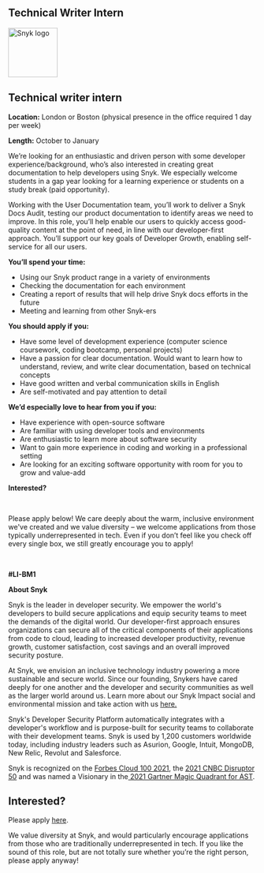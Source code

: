 Technical Writer Intern
---

<img src="https://res.cloudinary.com/snyk/image/upload/v1537345894/press-kit/brand/logo-black.png" width="100" alt="Snyk logo" />

<h2><strong>Technical writer intern</strong></h2>
<p><strong>Location:</strong><span style="font-weight: 400;"> London or Boston (physical presence in the office required 1 day per week)</span></p>
<p><strong>Length:</strong><span style="font-weight: 400;"> October to January&nbsp;</span></p>
<p><span style="font-weight: 400;">We’re looking for an enthusiastic and driven person with some developer experience/background, who’s also interested in creating great documentation to help developers using Snyk. We especially welcome students in a gap year looking for a learning experience or students on a study break (paid opportunity).</span></p>
<p><span style="font-weight: 400;">Working with the User Documentation team, you’ll work to deliver a Snyk Docs Audit, testing our product documentation to identify areas we need to improve. In this role, you’ll help enable our users to quickly access good-quality content at the point of need, in line with our developer-first approach. You’ll support our key goals of Developer Growth, enabling self-service for all our users.&nbsp;</span></p>
<p><strong>You’ll spend your time:</strong></p>
<ul>
<li style="font-weight: 400;"><span style="font-weight: 400;">Using our Snyk product range in a variety of environments</span></li>
<li style="font-weight: 400;"><span style="font-weight: 400;">Checking the documentation for each environment</span></li>
<li style="font-weight: 400;"><span style="font-weight: 400;">Creating a report of results that will help drive Snyk docs efforts in the future</span></li>
<li style="font-weight: 400;"><span style="font-weight: 400;">Meeting and learning from other Snyk-ers&nbsp;</span></li>
</ul>
<p><strong>You should apply if you:</strong></p>
<ul>
<li style="font-weight: 400;"><span style="font-weight: 400;">Have some level of development experience (computer science coursework, coding bootcamp, personal projects)</span></li>
<li style="font-weight: 400;"><span style="font-weight: 400;">Have a passion for clear documentation. Would want to learn how to understand, review, and write clear documentation, based on technical concepts</span></li>
<li style="font-weight: 400;"><span style="font-weight: 400;">Have good written and verbal communication skills in English</span></li>
<li style="font-weight: 400;"><span style="font-weight: 400;">Are self-motivated and pay attention to detail</span></li>
</ul>
<p><strong>We’d especially love to hear from you if you:</strong></p>
<ul>
<li style="font-weight: 400;"><span style="font-weight: 400;">Have experience with open-source software</span></li>
<li style="font-weight: 400;"><span style="font-weight: 400;">Are familiar with using developer tools and environments</span></li>
<li style="font-weight: 400;"><span style="font-weight: 400;">Are enthusiastic to learn more about software security</span></li>
<li style="font-weight: 400;"><span style="font-weight: 400;">Want to gain more experience in coding and working in a professional setting</span></li>
<li style="font-weight: 400;"><span style="font-weight: 400;">Are looking for an exciting software opportunity with room for you to grow and value-add</span></li>
</ul>
<p><strong>Interested?</strong></p>
<p>&nbsp;</p>
<p><span style="font-weight: 400;">Please apply below! We care deeply about the warm, inclusive environment we've created and we value diversity – we welcome applications from those typically underrepresented in tech. Even if you don’t feel like you check off every single box, we still greatly encourage you to apply!</span></p>
<p>&nbsp;</p>
<p><span style="font-weight: 400;"><strong>#LI-BM1 </strong></span></p><div class="content-conclusion"><p><strong>About Snyk</strong></p>
<p><span style="font-weight: 400;">Snyk is the leader in developer security. We empower the world's developers to build secure applications and equip security teams to meet the demands of the digital world. Our developer-first approach ensures organizations can secure all of the critical components of their applications from code to cloud, leading to increased developer productivity, revenue growth, customer satisfaction, cost savings and an overall improved security posture.&nbsp;</span></p>
<p><span style="font-weight: 400;">At Snyk, we envision an inclusive technology industry powering a more sustainable and secure world.</span> <span style="font-weight: 400;">Since our founding, Snykers have cared deeply for one another and the developer and security communities as well as the larger world around us. Learn more about our Snyk Impact social and environmental mission and take action with us </span><a href="https://snyk.io/about/snyk-impact/"><span style="font-weight: 400;">here.</span></a></p>
<p><span style="font-weight: 400;">Snyk's Developer Security Platform automatically integrates with a developer's workflow and is purpose-built for security teams to collaborate with their development teams. Snyk is used by 1,200 customers worldwide today, including industry leaders such as Asurion, Google, Intuit, MongoDB, New Relic, Revolut and Salesforce.</span></p>
<p><span style="font-weight: 400;">Snyk is recognized on the </span><a href="https://www.forbes.com/cloud100/#6f24b5ba5f94"><span style="font-weight: 400;">Forbes Cloud 100 2021</span></a><span style="font-weight: 400;">, the </span><a href="https://www.cnbc.com/2021/05/25/these-are-the-2021-cnbc-disruptor-50-companies.html"><span style="font-weight: 400;">2021 CNBC Disruptor 50</span></a><span style="font-weight: 400;"> and was named a Visionary in the</span><a href="https://snyk.io/blog/snyk-visionary-2021-gartner-magic-quadrant-for-ast/"><span style="font-weight: 400;"> 2021 Gartner Magic Quadrant for AST</span></a><span style="font-weight: 400;">.</span></p></div>

Interested?
---

Please apply [here](https://boards.greenhouse.io/snyk/jobs/6303425002#app).

We value diversity at Snyk, and would particularly encourage applications from those who are traditionally underrepresented in tech.
If you like the sound of this role, but are not totally sure whether you’re the right person, please apply anyway!
